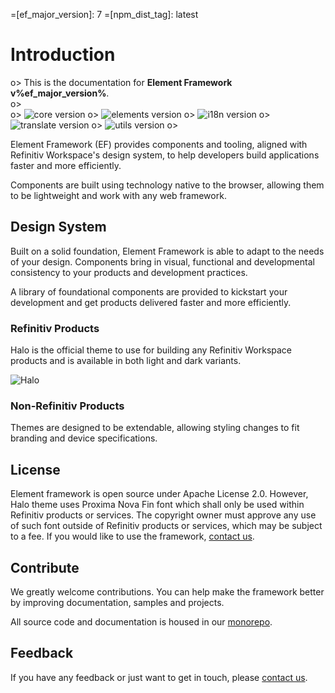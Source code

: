 <!--
type: page
title: Element Framework
description: Welcome to Element Framework
location: ./
layout: default
-->

=[ef_major_version]: 7
=[npm_dist_tag]: latest
# Introduction

o> This is the documentation for **Element Framework v%ef_major_version%**.\
o> \
o> ![core version](https://img.shields.io/npm/v/@refinitiv-ui/core/%npm_dist_tag%?color=%2339c46e&label=core)
o> ![elements version](https://img.shields.io/npm/v/@refinitiv-ui/elements/%npm_dist_tag%?color=%2339c46e&label=elements)
o> ![i18n version](https://img.shields.io/npm/v/@refinitiv-ui/i18n/%npm_dist_tag%?color=%2339c46e&label=i18n)
o> ![translate version](https://img.shields.io/npm/v/@refinitiv-ui/translate/%npm_dist_tag%?color=%2339c46e&label=translate)
o> ![utils version](https://img.shields.io/npm/v/@refinitiv-ui/utils/%npm_dist_tag%?color=%2339c46e&label=utils)
o>

Element Framework (EF) provides components and tooling, aligned with Refinitiv Workspace's design system, to help developers build applications faster and more efficiently.

Components are built using technology native to the browser, allowing them to be lightweight and work with any web framework.

## Design System

Built on a solid foundation, Element Framework is able to adapt to the needs of your design. Components bring in visual, functional and developmental consistency to your products and development practices.

A library of foundational components are provided to kickstart your development and get products delivered faster and more efficiently.

### Refinitiv Products

Halo is the official theme to use for building any Refinitiv Workspace products and is available in both light and dark variants.

![Halo](/resources/images/lseg-workspace.svg)

### Non-Refinitiv Products

Themes are designed to be extendable, allowing styling changes to fit branding and device specifications.

## License

Element framework is open source under Apache License 2.0. However, Halo theme uses Proxima Nova Fin font which shall only be used within Refinitiv products or services. The copyright owner must approve any use of such font outside of Refinitiv products or services, which may be subject to a fee. If you would like to use the framework, [contact us](mailto:ef-support@lseg.com).

## Contribute

We greatly welcome contributions. You can help make the framework better by improving documentation, samples and projects.

All source code and documentation is housed in our [monorepo](https://github.com/Refinitiv/refinitiv-ui).

## Feedback

If you have any feedback or just want to get in touch, please [contact us](mailto:ef-support@lseg.com).
